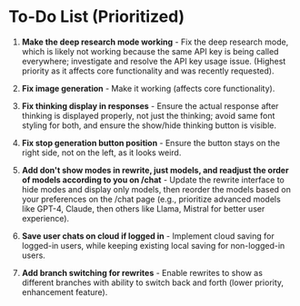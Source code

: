 # To-Do List (Prioritized)

1. **Make the deep research mode working** - Fix the deep research mode, which is likely not working because the same API key is being called everywhere; investigate and resolve the API key usage issue. (Highest priority as it affects core functionality and was recently requested).

2. **Fix image generation** - Make it working (affects core functionality).

3. **Fix thinking display in responses** - Ensure the actual response after thinking is displayed properly, not just the thinking; avoid same font styling for both, and ensure the show/hide thinking button is visible.

4. **Fix stop generation button position** - Ensure the button stays on the right side, not on the left, as it looks weird.

5. **Add don't show modes in rewrite, just models, and readjust the order of models according to you on /chat** - Update the rewrite interface to hide modes and display only models, then reorder the models based on your preferences on the /chat page (e.g., prioritize advanced models like GPT-4, Claude, then others like Llama, Mistral for better user experience).

6. **Save user chats on cloud if logged in** - Implement cloud saving for logged-in users, while keeping existing local saving for non-logged-in users.

7. **Add branch switching for rewrites** - Enable rewrites to show as different branches with ability to switch back and forth (lower priority, enhancement feature).